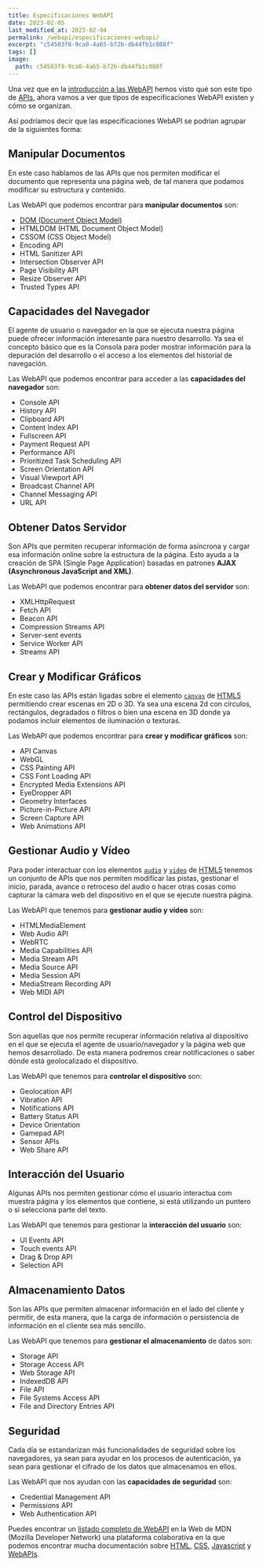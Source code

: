 ```yaml
---
title: Especificaciones WebAPI
date: 2023-02-05
last_modified_at: 2023-02-04
permalink: /webapi/especificaciones-webapi/
excerpt: "c54503f8-9ca0-4a65-b72b-db44fb1c088f"
tags: []
image:
  path: c54503f8-9ca0-4a65-b72b-db44fb1c088f
---
```


Una vez que en la [introducción a las WebAPI](https://www.manualweb.net/webapi/introduccion-a-las-webapi/) hemos visto qué son este tipo de [APIs](https://arquitectoit.com/api-management/que-es-una-api/), ahora vamos a ver que tipos de especificaciones WebAPI existen y cómo se organizan.


Así podríamos decir que las especificaciones WebAPI se podrían agrupar de la siguientes forma:


## Manipular Documentos


En este caso hablamos de las APIs que nos permiten modificar el documento que representa una página web, de tal manera que podamos modificar su estructura y contenido.


Las WebAPI que podemos encontrar para **manipular documentos** son:

- [DOM (Document Object Model)](https://www.manualweb.net/dom/)
- HTMLDOM (HTML Document Object Model)
- CSSOM (CSS Object Model)
- Encoding API
- HTML Sanitizer API
- Intersection Observer API
- Page Visibility API
- Resize Observer API
- Trusted Types API

## Capacidades del Navegador


El agente de usuario o navegador en la que se ejecuta nuestra página puede ofrecer información interesante para nuestro desarrollo. Ya sea el concepto básico que es la Consola para poder mostrar información para la depuración del desarrollo o el acceso a los elementos del historial de navegación.


Las WebAPI que podemos encontrar para acceder a las **capacidades del navegador** son:

- Console API
- History API
- Clipboard API
- Content Index API
- Fullscreen API
- Payment Request API
- Performance API
- Prioritized Task Scheduling API
- Screen Orientation API
- Visual Viewport API
- Broadcast Channel API
- Channel Messaging API
- URL API

## Obtener Datos Servidor


Son APIs que permiten recuperar información de forma asíncrona y cargar esa información online sobre la estructura de la página. Esto ayuda a la creación de SPA (Single Page Application) basadas en patrones **AJAX (Asynchronous JavaScript and XML)**.


Las WebAPI que podemos encontrar para **obtener datos del servidor** son:

- XMLHttpRequest
- Fetch API
- Beacon API
- Compression Streams API
- Server-sent events
- Service Worker API
- Streams API

## Crear y Modificar Gráficos


En este caso las APIs están ligadas sobre el elemento [`canvas`](https://w3api.com/HTML/canvas/) de [HTML5](https://www.manualweb.net/html5/) permitiendo crear escenas en 2D o 3D. Ya sea una escena 2d con círculos, rectángulos, degradados o filtros o bien una escena en 3D donde ya podamos incluir elementos de iluminación o texturas.


Las WebAPI que podemos encontrar para **crear y modificar gráficos** son:

- API Canvas
- WebGL
- CSS Painting API
- CSS Font Loading API
- Encrypted Media Extensions API
- EyeDropper API
- Geometry Interfaces
- Picture-in-Picture API
- Screen Capture API
- Web Animations API

## Gestionar Audio y Vídeo


Para poder interactuar con los elementos [`audio`](https://www.w3api.com/HTML/audio/) y [`video`](https://www.w3api.com/HTML/video/) de [HTML5](https://www.manualweb.net/html5/) tenemos un conjunto de APIs que nos permiten modificar las pistas, gestionar el inicio, parada, avance o retroceso del audio o hacer otras cosas como capturar la cámara web del dispositivo en el que se ejecute nuestra página.


Las WebAPI que tenemos para **gestionar audio y vídeo** son:

- HTMLMediaElement
- Web Audio API
- WebRTC
- Media Capabilities API
- Media Stream API
- Media Source API
- Media Session API
- MediaStream Recording API
- Web MIDI API

## **Control del Dispositivo**


Son aquellas que nos permite recuperar información relativa al dispositivo en el que se ejecuta el agente de usuario/navegador y la página web que hemos desarrollado. De esta manera podremos crear notificaciones o saber dónde está geolocalizado el dispositivo.


Las WebAPI que tenemos para **controlar el dispositivo** son:

- Geolocation API
- Vibration API
- Notifications API
- Battery Status API
- Device Orientation
- Gamepad API
- Sensor APIs
- Web Share API

## Interacción del Usuario


Algunas APIs nos permiten gestionar cómo el usuario interactua com muestra página y los elementos que contiene, si está utilizando un puntero o si selecciona parte del texto.


Las WebAPI que tenemos para gestionar la **interacción del usuario** son:

- UI Events API
- Touch events API
- Drag & Drop API
- Selection API

## Almacenamiento Datos


Son las APIs que permiten almacenar información en el lado del cliente y permitir, de esta manera, que la carga de información o persistencia de información en el cliente sea más sencillo.


Las WebAPI que tenemos para **gestionar el almacenamiento** de datos son:

- Storage API
- Storage Access API
- Web Storage API
- IndexedDB API
- File API
- File Systems Access API
- File and Directory Entries API

## Seguridad


Cada día se estandarizan más funcionalidades de seguridad sobre los navegadores, ya sean para ayudar en los procesos de autenticación, ya sean para gestionar el cifrado de los datos que almacenamos en ellos.


Las WebAPI que nos ayudan con las **capacidades de seguridad** son:

- Credential Management API
- Permissions API
- Web Authentication API

Puedes encontrar un [listado completo de WebAPI](https://developer.mozilla.org/es/docs/Web/API) en la Web de MDN (Mozilla Developer Network) una plataforma colaborativa en la que podemos encontrar mucha documentación sobre [HTML](https://www.manualweb.net/html/), [CSS](https://www.manualweb.net/css/), [Javascript](https://www.manualweb.net/javascript/) y [WebAPIs](https://www.manualweb.net/webapi/).

